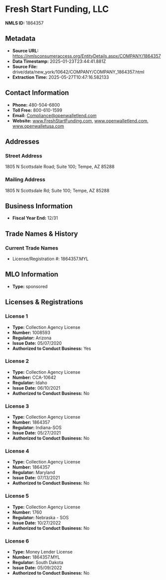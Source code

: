 # Fresh Start Funding, LLC

**NMLS ID:** 1864357

## Metadata
- **Source URL:** https://nmlsconsumeraccess.org/EntityDetails.aspx/COMPANY/1864357
- **Data Timestamp:** 2025-01-23T23:44:41.881Z
- **Source File:** drive/data/new_york/10642/COMPANY/COMPANY_1864357.html
- **Extraction Time:** 2025-05-27T10:47:16.582133

## Contact Information
- **Phone:** 480-504-6800
- **Toll Free:** 800-610-1599
- **Email:** Compliance@openwalletlend.com
- **Website:** www.FreshStartFunding.com, www.openwalletlend.com, www.openwalletusa.com

## Addresses
### Street Address
1805 N Scottsdale Road; Suite 100; Tempe, AZ 85288

### Mailing Address
1805 N Scottsdale Rd; Suite 100; Tempe, AZ 85288

## Business Information
- **Fiscal Year End:** 12/31

## Trade Names & History
### Current Trade Names
- License/Registration #: 1864357.MYL

## MLO Information
- **Type:** sponsored

## Licenses & Registrations

### License 1
- **Type:** Collection Agency License
- **Number:** 1008593
- **Regulator:** Arizona
- **Issue Date:** 05/07/2020
- **Authorized to Conduct Business:** Yes

### License 2
- **Type:** Collection Agency License
- **Number:** CCA-10642
- **Regulator:** Idaho
- **Issue Date:** 06/10/2021
- **Authorized to Conduct Business:** No

### License 3
- **Type:** Collection Agency License
- **Number:** 1864357
- **Regulator:** Indiana-SOS
- **Issue Date:** 05/27/2021
- **Authorized to Conduct Business:** No

### License 4
- **Type:** Collection Agency License
- **Number:** 1864357
- **Regulator:** Maryland
- **Issue Date:** 07/13/2021
- **Authorized to Conduct Business:** No

### License 5
- **Type:** Collection Agency License
- **Number:** 1760
- **Regulator:** Nebraska - SOS
- **Issue Date:** 10/27/2022
- **Authorized to Conduct Business:** No

### License 6
- **Type:** Money Lender License
- **Number:** 1864357.MYL
- **Regulator:** South Dakota
- **Issue Date:** 05/09/2022
- **Authorized to Conduct Business:** No

